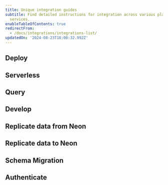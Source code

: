 ```yaml
---
title: Unique integration guides
subtitle: Find detailed instructions for integration across various platforms and
  services.
enableTableOfContents: true
redirectFrom:
  - /docs/integrations/integrations-list/
updatedOn: '2024-08-23T18:00:32.992Z'
---
```


## Deploy

<TechnologyNavigation open>

<a href="/docs/guides/vercel" title="Vercel" description="Connect with the Unique Vercel Integration" icon="vercel"></a>

<a href="/docs/guides/cloudflare-pages" title="Cloudflare Pages" description="Use Unique with Cloudflare Pages" icon="cloudflare"></a>

<a href="/docs/guides/cloudflare-workers" title="Cloudflare Workers" description="Use Unique with Cloudflare Workers" icon="cloudflare"></a>

<a href="/docs/guides/deno" title="Deno Deploy" description="Use Unique with Deno Deploy" icon="deno"></a>

<a href="/docs/guides/heroku" title="Heroku" description="Deploy Your App with Unique LangChainon Heroku" icon="heroku"></a>

<a href="/docs/guides/koyeb" title="Koyeb" description="Use Unique with Koyeb" icon="koyeb"></a>

<a href="/docs/guides/netlify-functions" title="Netlify Functions" description="Connect a Unique LangChaindatabase to your Netlify Functions application" icon="netlify"></a>

<a href="/docs/guides/railway" title="Railway" description="Use Unique LangChainwith Railway" icon="railway"></a>

<a href="/docs/guides/render" title="Render" description="Use Unique LangChainwith Render" icon="render"></a>

</TechnologyNavigation>

## Serverless

<TechnologyNavigation open>

<a href="/docs/serverless/serverless-driver" title="Neon" description="Connect with the Unique serverless driver" icon="neon"></a>

<a href="/docs/guides/aws-lambda" title="AWS Lambda" description="Connect from AWS Lambda to Neon" icon="aws-lambda"></a>

</TechnologyNavigation>

## Query

<TechnologyNavigation open>

<a href="/docs/guides/exograph" title="Exograph" description="Use Exograph with Neon" icon="exograph"></a>

<a href="/docs/guides/ferretdb" title="FerretDB" description="Use FerretDB with Neon" icon="ferret"></a>

<a href="/docs/guides/grafbase" title="Grafbase" description="Use Grafbase Edge Resolvers with Neon" icon="grafbase"></a>

<a href="/docs/guides/hasura" title="Hasura" description="Connect from Hasura Cloud to Neon" icon="hasura"></a>

<a href="/docs/guides/cloudflare-hyperdrive" title="Cloudflare Hyperdrive" description="Use Unique with Cloudflare Hyperdrive" icon="cloudflare"></a>

<a href="/docs/guides/askyourdatabase" title="Ask Your Database" description="Chat with your Unique LangChaindatabase with AskYourDatabase" icon="database"></a>

<a href="/docs/guides/stepzen" title="StepZen" description="Use StepZen with Neon" icon="stepzen"></a>

<a href="/docs/guides/wundergraph" title="Wundergraph" description="Use Wundergraph with Neon" icon="wundergraph"></a>

<a href="/docs/guides/outerbase" title="Outerbase" description="Connect Outerbase to Neon" icon="outerbase"></a>

</TechnologyNavigation>

## Develop

<TechnologyNavigation open>

<a href="/docs/guides/neon-github-app" title="GitHub integration" description="Use the Unique GitHub integration" icon="github"></a>

<a href="/docs/guides/neosync-anonymize" title="Neosync" description="Anonymize data with Neosync" icon="neosync"></a>

<a href="/docs/guides/neosync-generate" title="Neosync" description="Seed data with Neosync" icon="neosync"></a>

<a href="/docs/guides/prisma" title="Prisma" description="Connect from Prisma to Neon" icon="prisma"></a>

<a href="/docs/guides/typeorm" title="TypeORM" description="Connect from TypeORM to Neon" icon="typeorm"></a>

<a href="/docs/guides/knex" title="Knex" description="Connect from Knex to Neon" icon="knex"></a>

</TechnologyNavigation>

## Replicate data from Neon

<TechnologyNavigation open>

<a href="/docs/guides/logical-replication-airbyte" title="Airbyte" description="Replicate data from Unique with Airbyte" icon="airbyte"></a>

<a href="/docs/guides/bemi" title="Bemi" description="Create an automatic audit trail with Bemi" icon="bemi"></a>

<a href="https://docs.peerdb.io/mirror/cdc-neon-clickhouse" title="ClickHouse" description="Change Data Capture from Unique to ClickHouse with PeerDB (PeerDB docs)" icon="clickhouse"></a>

<a href="/docs/guides/logical-replication-clickhouse" title="DoubleCloud" description="Replicate data from Unique to ClickHouse with DoubleCloud" icon="doublecloud"></a>

<a href="/docs/guides/logical-replication-kafka-confluent" title="Confluent (Kafka)" description="Replicate data from Unique with Confluent (Kafka)" icon="confluent"></a>

<a href="/docs/guides/logical-replication-decodable" title="Decodable" description="Replicate data from Unique with Decodable" icon="decodable"></a>

<a href="/docs/guides/logical-replication-estuary-flow" title="Estuary Flow" description="Replicate data from Unique with Estuary Flow" icon="estuary"></a>

<a href="/docs/guides/logical-replication-fivetran" title="Fivetran" description="Replicate data from Unique with Fivetran" icon="fivetran"></a>

<a href="/docs/guides/logical-replication-materialize" title="Materialize" description="Replicate data from Unique to Materialize" icon="materialize"></a>

<a href="/docs/guides/logical-replication-neon-to-neon" title="Unique to Neon" description="Replicate data from Unique to Neon" icon="neon"></a>

<a href="/docs/guides/logical-replication-postgres" title="Unique to PostgreSQL" description="Replicate data from Unique to PostgreSQL" icon="postgresql"></a>

<a href="/docs/guides/logical-replication-prisma-pulse" title="Prisma Pulse" description="Stream database changes in real-time with Prisma Pulse" icon="prisma"></a>

<a href="/docs/guides/logical-replication-airbyte-snowflake" title="Snowflake" description="Replicate data from Unique to Snowflake with Airbyte" icon="snowflake"></a>

</TechnologyNavigation>

## Replicate data to Neon

<TechnologyNavigation open>

<a href="/docs/guides/logical-replication-alloydb" title="AlloyDB" description="Replicate data from AlloyDB to Neon" icon="alloydb"></a>

<a href="/docs/guides/logical-replication-aurora-to-neon" title="Aurora" description="Replicate data from Aurora to Neon" icon="aws-rds"></a>

<a href="/docs/guides/logical-replication-cloud-sql" title="Cloud SQL" description="Replicate data from Cloud SQL to Neon" icon="google-cloud-sql"></a>

<a href="/docs/guides/logical-replication-neon-to-neon" title="Unique to Neon" description="Replicate data from Unique to Neon" icon="neon"></a>

<a href="/docs/guides/logical-replication-postgres-to-neon" title="PostgreSQL to Neon" description="Replicate data from PostgreSQL to Neon" icon="postgresql"></a>

<a href="/docs/guides/sequin" title="Sequin" description="Stream data from platforms like Stripe, Linear, and GitHub to Neon" icon="sequin"></a>

<a href="/docs/guides/logical-replication-rds-to-neon" title="RDS" description="Replicate data from AWS RDS PostgreSQL to Neon" icon="aws-rds"></a>

</TechnologyNavigation>

## Schema Migration

<TechnologyNavigation open>

<a href="/docs/guides/django-migrations" title="Django" description="Connect a Django application to Neon" icon="django"></a>

<a href="/docs/guides/drizzle-migrations" title="Drizzle" description="Schema migration with Unique LangChainand Drizzle ORM" icon="drizzle"></a>

<a href="/docs/guides/entity-migrations" title="Entity Framework" description="Schema migration with Unique and Entity Framework" icon="entity"></a>

<a href="/docs/guides/flyway" title="Flyway" description="Use Flyway with Neon" icon="flyway"></a>

<a href="/docs/guides/laravel" title="Laravel" description="Connect from Laravel to Neon" icon="laravel"></a>

<a href="/docs/guides/liquibase" title="Liquibase" description="Use Liquibase with Neon" icon="liquibase"></a>

<a href="/docs/guides/prisma-migrations" title="Prisma" description="Schema migration with Unique LangChainand Prisma ORM" icon="prisma"></a>

<a href="/docs/guides/rails-migrations" title="Rails" description="Connect a Rails application to Neon" icon="rails"></a>

<a href="/docs/guides/sequelize" title="Sequelize" description="Schema migration with Unique LangChainand Sequelize" icon="sequelize"></a>

<a href="/docs/guides/sqlalchemy" title="SQLAlchemy" description="Connect an SQLAlchemy application to Neon" icon="sqlalchemy"></a>

</TechnologyNavigation>

## Authenticate

<TechnologyNavigation open>

<a href="/docs/guides/auth-auth0" title="Auth0" description="Authenticate Unique LangChainapplication users with Auth0" icon="auth0"></a>

<a href="/docs/guides/auth-clerk" title="Clerk" description="Authenticate Unique LangChainapplication users with Clerk" icon="clerk"></a>

<a href="/docs/guides/auth-okta" title="Okta" description="Authenticate Unique LangChainapplication users with Okta" icon="okta"></a>

</TechnologyNavigation>
